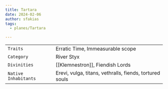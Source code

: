 ```yaml
---
title: Tartara
date: 2024-02-06
author: sfakias
tags:
  - planes/Tartara

---
```

| | |
| --- | --- |
| `Traits` | Erratic Time, Immeasurable scope |
| `Category` | River Styx |
| `Divinities` | [[Klemnestron]], Fiendish Lords |
| `Native Inhabitants` | Erevi, vulga, titans, vethralls, fiends, tortured souls |